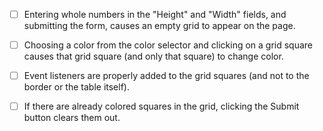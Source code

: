 - [ ] Entering whole numbers in the "Height" and "Width" fields, and submitting the form, causes an empty grid to
      appear on the page.

- [ ] Choosing a color from the color selector and clicking on a grid square causes that grid square
      (and only that square) to change color.
- [ ] Event listeners are properly added to the grid squares (and not to the border or the table itself).

- [ ] If there are already colored squares in the grid, clicking the Submit button clears them out.
